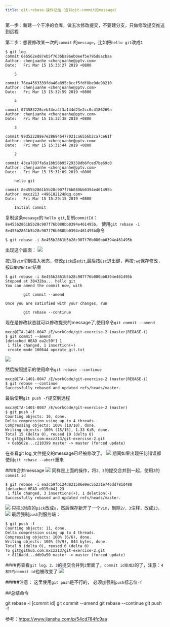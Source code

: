 ```yaml
---
title: git-rebase-操作总结（合并git-commit的message）
---
```

第一步：新建一个干净的仓库，做五次修改提交，不要建分支，只做修改提交推送到远程

第二步：想要修改某一次的`commit` 的`message`，比如把`hello git`改成`1`
```
$ git log
commit 6eb562ed87eb5f763bba96eb0eef5e795d8acbaa
Author: chenjuanhe <chenjuanhe@pptv.com>
Date:   Fri Mar 15 15:33:27 2019 +0800

    5

commit 76ea4563339fda46a895c8ccf5fdf8be9de98210
Author: chenjuanhe <chenjuanhe@pptv.com>
Date:   Fri Mar 15 15:32:59 2019 +0800

    4

commit 073583226ceb34ea4f3a144d23e2cc0c4186269a
Author: chenjuanhe <chenjuanhe@pptv.com>
Date:   Fri Mar 15 15:32:38 2019 +0800

    3

commit 99d522288e7e28694b477021ca6556b2ca7ce61f
Author: chenjuanhe <chenjuanhe@pptv.com>
Date:   Fri Mar 15 15:31:44 2019 +0800

    2

commit 43ca7897fa5a1bb56b95729338db6fced7be69c0
Author: chenjuanhe <chenjuanhe@pptv.com>
Date:   Fri Mar 15 15:31:09 2019 +0800

    hello git

commit 8e455b2861b5b28c907f76b080bb0394e461495b
Author: mxcz213 <496182124@qq.com>
Date:   Fri Mar 15 15:29:15 2019 +0800

    Initial commit
```
复制这条`meaasge`的 `hello git`,复制`commitId`：`8e455b2861b5b28c907f76b080bb0394e461495b`，
使用`git rebase -i 8e455b2861b5b28c907f76b080bb0394e461495b`命令
```
$ git rebase -i 8e455b2861b5b28c907f76b080bb0394e461495b
```
出现这个画面：
![](https://upload-images.jianshu.io/upload_images/5541401-b24295102a62220f.png?imageMogr2/auto-orient/strip%7CimageView2/2/w/1240)

按`i`将`vim`切到插入状态，修改`pick`成`edit`,最后按`Esc`退出键，再按`:wq`保存修改，按`回车键Enter`结束
```
$ git rebase -i 8e455b2861b5b28c907f76b080bb0394e461495b
Stopped at 30432ba... hello git
You can amend the commit now, with

        git commit --amend

Once you are satisfied with your changes, run

        git rebase --continue
```
现在是修改状态就可以修改提交的message了,使用命令`git commit --amend`
```
mxcz@ITA-1401-0047 /E/workCode/git-exercise-2 (master|REBASE-i)
$ git commit --amend
[detached HEAD ea2c59f] 1
 1 file changed, 1 insertion(+)
 create mode 100644 operate_git.txt
```
![](https://upload-images.jianshu.io/upload_images/5541401-aa4376cd279df05e.png?imageMogr2/auto-orient/strip%7CimageView2/2/w/1240)

然后按照提示的使用命令`git rebase --continue`
```
mxcz@ITA-1401-0047 /E/workCode/git-exercise-2 (master|REBASE-i)
$ git rebase --continue
Successfully rebased and updated refs/heads/master.
```
最后使用`git push -f`提交到远程
```
mxcz@ITA-1401-0047 /E/workCode/git-exercise-2 (master)
$ git push -f
Counting objects: 16, done.
Delta compression using up to 4 threads.
Compressing objects: 100% (10/10), done.
Writing objects: 100% (15/15), 1.33 KiB, done.
Total 15 (delta 0), reused 10 (delta 0)
To git@github.com:mxcz213/git-exercise-2.git
 + 6eb562e...c210399 master -> master (forced update)
```
在查看git log,文件提交的message已经被修改了。
![](https://upload-images.jianshu.io/upload_images/5541401-cdbec9b0323acf8b.png?imageMogr2/auto-orient/strip%7CimageView2/2/w/1240)
期间如果出现任何错误都使用`git rebase --abort`重来

####合并message
![](https://upload-images.jianshu.io/upload_images/5541401-388c6135ed7f331f.png?imageMogr2/auto-orient/strip%7CimageView2/2/w/1240)
同样是上面的操作，将`2、3`的提交合并到一起，使用`2`的`commit id`
```
$ git rebase -i ea2c59fb124d821586e9ec55231e746dd781d488
[detached HEAD e015cb4] 23
 1 file changed, 3 insertions(+), 1 deletion(-)
Successfully rebased and updated refs/heads/master.
```
![](https://upload-images.jianshu.io/upload_images/5541401-47cad3231359456a.png?imageMogr2/auto-orient/strip%7CimageView2/2/w/1240)
只把`3`对应的`pick`改成`s`，然后保存新开了一个`vim`，删除`2/、3`注释，改成`23`，
![](https://upload-images.jianshu.io/upload_images/5541401-80009db61e4fc12e.png?imageMogr2/auto-orient/strip%7CimageView2/2/w/1240)
最后强制`push`到服务端：
```
$ git push -f
Counting objects: 11, done.
Delta compression using up to 4 threads.
Compressing objects: 100% (6/6), done.
Writing objects: 100% (9/9), 844 bytes, done.
Total 9 (delta 0), reused 6 (delta 0)
To git@github.com:mxcz213/git-exercise-2.git
 + 8116add...ddb9a50 master -> master (forced update)
```
####再查看`git log，2、3`的提交合并到`2`里面了，`commit id变成2`的了，注意：`4和5的commit id`也被改变了
![](https://upload-images.jianshu.io/upload_images/5541401-278a8c30cec3941d.png?imageMogr2/auto-orient/strip%7CimageView2/2/w/1240)

#####注意：
这里使用`git push`是不行的，
必须加强制`push`标志位`-f`

##总结命令

git rebase -i [commit id]
git commit --amend
git rebase --continue
git push -f

参考：https://www.jianshu.com/p/54cd784fc9aa





